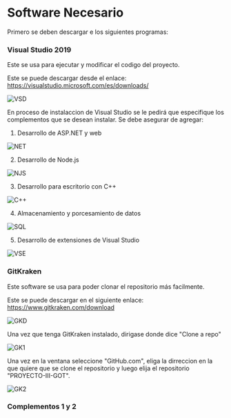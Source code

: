 # Software Necesario #

Primero se deben descargar e los siguientes programas:

### Visual Studio 2019 

Este se usa para ejecutar y modificar el codigo del proyecto.

Este se puede descargar desde el enlace: https://visualstudio.microsoft.com/es/downloads/

![VSD](https://user-images.githubusercontent.com/28927252/90082109-36db4400-dccc-11ea-9b16-b3ba33ecea25.PNG)

En proceso de instalaccion de Visual Studio se le pedirá que especifique los complementos que se desean instalar. Se debe asegurar de agregar:

1. Desarrollo de ASP.NET  y web

![NET](https://user-images.githubusercontent.com/28927252/90084113-c20b0880-dcd1-11ea-9c6c-b6df6ee937a9.PNG)


2. Desarrollo de Node.js

![NJS](https://user-images.githubusercontent.com/28927252/90084057-87a16b80-dcd1-11ea-8ef4-052d75e586f3.PNG)

3. Desarrollo para escritorio con C++

![C++](https://user-images.githubusercontent.com/28927252/90084139-d0592480-dcd1-11ea-8bf1-d1957f06c993.PNG)

4. Almacenamiento y porcesamiento de datos

![SQL](https://user-images.githubusercontent.com/28927252/90084102-bae3fa80-dcd1-11ea-8e43-207a747fd868.PNG)

5. Desarrollo de extensiones de Visual Studio 

![VSE](https://user-images.githubusercontent.com/28927252/90084161-e1099a80-dcd1-11ea-9376-a53cba42f2c7.PNG)

### GitKraken

Este software se usa para poder clonar el repositorio más facilmente.

Este se puede descargar en el siguiente enlace: https://www.gitkraken.com/download

![GKD](https://user-images.githubusercontent.com/28927252/90084235-0b5b5800-dcd2-11ea-87e8-ae8af5c721b4.PNG)


Una vez que tenga GitKraken instalado, dirigase donde dice "Clone a repo"

![GK1](https://user-images.githubusercontent.com/28927252/90084225-07c7d100-dcd2-11ea-87c5-3cb8e50ca378.PNG)


Una vez en la ventana seleccione "GitHub.com", eliga la dirreccion en la que quiere que se clone el repositorio y luego elija el repositorio "PROYECTO-III-GOT".

![GK2](https://user-images.githubusercontent.com/28927252/90084229-08606780-dcd2-11ea-82a6-aa2813358008.PNG)




### Complementos 1 y 2


